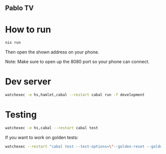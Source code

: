 Pablo TV
--------

# How to run

```bash
nix run
```

Then open the shown address on your phone.

Note: Make sure to open up the 8080 port so your phone can connect.

# Dev server

```bash
watchexec -e hs,hamlet,cabal --restart cabal run -f development
```

# Testing

```bash
watchexec -e hs,cabal --restart cabal test
```

If you want to work on golden tests:

```bash
watchexec --restart "cabal test --test-options=\"--golden-reset --golden-start\""
```
